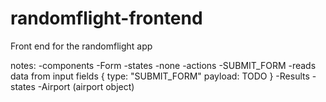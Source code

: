 # randomflight-frontend
Front end for the randomflight app

notes:
-components
    -Form
        -states
            -none
        -actions
            -SUBMIT_FORM
                -reads data from input fields
                {
                    type: "SUBMIT_FORM"
                    payload: TODO
                }
    -Results
        -states
            -Airport (airport object)
    